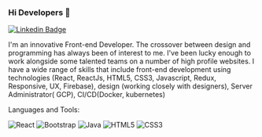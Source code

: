 ### Hi Developers 👋

[![Linkedin Badge](https://img.shields.io/badge/-Vandana-blue?style=flat-square&logo=Linkedin&logoColor=white&link=https://www.linkedin.com/in/vandana-m-62a411206/)](https://www.linkedin.com/in/vandana-m-62a411206//)

I'm an innovative Front-end Developer.
The crossover between design and programming has always been of interest to me. I've been lucky enough to work alongside some talented teams on a number of high profile websites. I have a wide range of skills that include front-end development using technologies (React, ReactJs, HTML5, CSS3, Javascript, Redux, Responsive, UX, Firebase), design (working closely with designers), Server Administrator( GCP), CI/CD(Docker, kubernetes)

Languages and Tools: 

 <img alt="React" src="https://img.shields.io/badge/react-%2320232a.svg?style=flat-square&logo=react&logoColor=%2361DAFB"/> <img alt="Bootstrap" src="https://img.shields.io/badge/bootstrap-%23563D7C.svg?style=flat-square&logo=bootstrap&logoColor=white"/> <img alt="Java" src="https://img.shields.io/badge/JS-Javascript-blue?style=flat-square"/> <img alt="HTML5" src="https://img.shields.io/badge/html5-%23E34F26.svg?style=flat-square&logo=html5&logoColor=white"/> <img alt="CSS3" src="https://img.shields.io/badge/css3-%231572B6.svg?style=flat-square&logo=css3&logoColor=white"/>  
 
<!--
**Vandanadeveloper/Vandanadeveloper** is a ✨ _special_ ✨ repository because its `README.md` (this file) appears on your GitHub profile.

Here are some ideas to get you started:

- 🔭 I’m currently working on ...
- 🌱 I’m currently learning ...
- 👯 I’m looking to collaborate on ...
- 🤔 I’m looking for help with ...
- 💬 Ask me about ...
- 📫 How to reach me: ...
- 😄 Pronouns: ...
- ⚡ Fun fact: .....

-->
